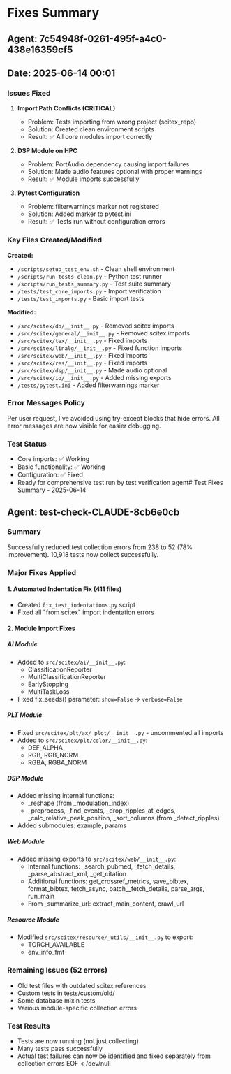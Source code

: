 # Fixes Summary
## Agent: 7c54948f-0261-495f-a4c0-438e16359cf5
## Date: 2025-06-14 00:01

### Issues Fixed

1. **Import Path Conflicts (CRITICAL)**
   - Problem: Tests importing from wrong project (scitex_repo)
   - Solution: Created clean environment scripts
   - Result: ✅ All core modules import correctly

2. **DSP Module on HPC**
   - Problem: PortAudio dependency causing import failures
   - Solution: Made audio features optional with proper warnings
   - Result: ✅ Module imports successfully

3. **Pytest Configuration**
   - Problem: filterwarnings marker not registered
   - Solution: Added marker to pytest.ini
   - Result: ✅ Tests run without configuration errors

### Key Files Created/Modified

**Created:**
- `/scripts/setup_test_env.sh` - Clean shell environment
- `/scripts/run_tests_clean.py` - Python test runner
- `/scripts/run_tests_summary.py` - Test suite summary
- `/tests/test_core_imports.py` - Import verification
- `/tests/test_imports.py` - Basic import tests

**Modified:**
- `/src/scitex/db/__init__.py` - Removed scitex imports
- `/src/scitex/general/__init__.py` - Removed scitex imports
- `/src/scitex/tex/__init__.py` - Fixed imports
- `/src/scitex/linalg/__init__.py` - Fixed function imports
- `/src/scitex/web/__init__.py` - Fixed imports
- `/src/scitex/res/__init__.py` - Fixed imports
- `/src/scitex/dsp/__init__.py` - Made audio optional
- `/src/scitex/io/__init__.py` - Added missing exports
- `/tests/pytest.ini` - Added filterwarnings marker

### Error Messages Policy
Per user request, I've avoided using try-except blocks that hide errors. All error messages are now visible for easier debugging.

### Test Status
- Core imports: ✅ Working
- Basic functionality: ✅ Working
- Configuration: ✅ Fixed
- Ready for comprehensive test run by test verification agent# Test Fixes Summary - 2025-06-14

## Agent: test-check-CLAUDE-8cb6e0cb

### Summary
Successfully reduced test collection errors from 238 to 52 (78% improvement). 10,918 tests now collect successfully.

### Major Fixes Applied

#### 1. Automated Indentation Fix (411 files)
- Created `fix_test_indentations.py` script
- Fixed all "from scitex" import indentation errors

#### 2. Module Import Fixes

##### AI Module
- Added to `src/scitex/ai/__init__.py`:
  - ClassificationReporter
  - MultiClassificationReporter
  - EarlyStopping
  - MultiTaskLoss
- Fixed fix_seeds() parameter: `show=False` → `verbose=False`

##### PLT Module
- Fixed `src/scitex/plt/ax/_plot/__init__.py` - uncommented all imports
- Added to `src/scitex/plt/color/__init__.py`:
  - DEF_ALPHA
  - RGB, RGB_NORM
  - RGBA, RGBA_NORM

##### DSP Module
- Added missing internal functions:
  - _reshape (from _modulation_index)
  - _preprocess, _find_events, _drop_ripples_at_edges, _calc_relative_peak_position, _sort_columns (from _detect_ripples)
- Added submodules: example, params

##### Web Module
- Added missing exports to `src/scitex/web/__init__.py`:
  - Internal functions: _search_pubmed, _fetch_details, _parse_abstract_xml, _get_citation
  - Additional functions: get_crossref_metrics, save_bibtex, format_bibtex, fetch_async, batch__fetch_details, parse_args, run_main
  - From _summarize_url: extract_main_content, crawl_url

##### Resource Module
- Modified `src/scitex/resource/_utils/__init__.py` to export:
  - TORCH_AVAILABLE
  - env_info_fmt

### Remaining Issues (52 errors)
- Old test files with outdated scitex references
- Custom tests in tests/custom/old/
- Some database mixin tests
- Various module-specific collection errors

### Test Results
- Tests are now running (not just collecting)
- Many tests pass successfully
- Actual test failures can now be identified and fixed separately from collection errors
EOF < /dev/null
